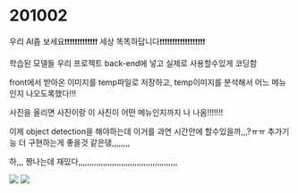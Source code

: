 # 201002

우리 AI좀 보세요❗❗❗❗❗❗❗❗❗❗❗❗❗ 세상 똑똑하답니다❗❗❗❗❗❗❗❗❗❗❗❗❗❗❗❗❗❗

학습된 모델들 우리 프로젝트 back-end에 넣고 실제로 사용할수있게 코딩함

front에서 받아온 이미지를 temp파일로 저장하고, temp이미지를 분석해서 어느 메뉴인지 나오도록했다!!!

사진을 올리면 사진이랑 이 사진이 어떤 메뉴인지까지 나 나옴!!!!!!!

이제 object detection을 해야하는데 이거를 과연 시간안에 할수있을까,,,?ㅠㅠ 추가기능 더 구현하는게 좋을것 같은뎅,,,,,,,,

하,,, 짱나는데 재밌다,,,,,,,,,,,,,,,,,,,,,,,,,,,,,,,,,,,,,,,,,,,,

<img src="https://user-images.githubusercontent.com/24339310/94834193-05206700-044b-11eb-98b1-6dcf6c7678dd.png">

<img src="https://user-images.githubusercontent.com/24339310/94834198-06ea2a80-044b-11eb-8afb-61d743751686.png">